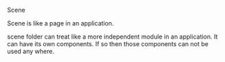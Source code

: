 Scene

Scene is like a page in an application.

scene folder can treat like a more independent module in an application. It can have its own components. If so then those components can not be used any where.

